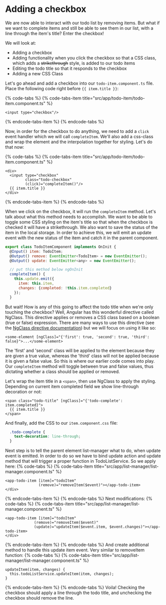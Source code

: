 # Adding a checkbox

We are now able to interact with our todo list by removing items. But what if we want to complete items and still be able to see them in our list, with a line through the item's title? Enter the checkbox!

We will look at:

* Adding a checkbox
* Adding functionality when you click the checkbox so that a CSS class, which adds a ~~strikethrough~~ style, is added to our todo items
* Editing the todo title so that it responds to the checkbox
* Adding a new CSS Class

Let's go ahead and add a checkbox into our `todo-item.component.ts` file. Place the following code right before `{{ item.title }}`:

{% code-tabs %}
{% code-tabs-item title="src/app/todo-item/todo-item.component.ts" %}
```markup
<input type="checkbox"/>
```
{% endcode-tabs-item %}
{% endcode-tabs %}

Now, in order for the checkbox to do anything, we need to add a `click` event handler which we will call `completeItem`. We'll also add a css-class and wrap the element and the interpolation together for styling. Let's do that now:

{% code-tabs %}
{% code-tabs-item title="src/app/todo-item/todo-item.component.ts" %}
```markup
<div>
  <input type="checkbox"
         class="todo-checkbox"
         (click)="completeItem()"/>
  {{ item.title }}
</div>
```
{% endcode-tabs-item %}
{% endcode-tabs %}

When we click on the checkbox, it will run the `completeItem` method. Let's talk about what this method needs to accomplish. We want to be able to toggle some CSS styling on the item's title so that when the checkbox is checked it will have a  strikethrough. We also want to save the status of the item in the local storage. In order to achieve this, we will emit an update event with the new status of the item and catch it in the parent component.

```javascript
export class TodoItemComponent implements OnInit {
  @Input() item: TodoItem;
  @Output() remove: EventEmitter<TodoItem> = new EventEmitter();
  @Output() update: EventEmitter<any> = new EventEmitter();

  // put this method below ngOnInit
  completeItem() {
    this.update.emit({
      item: this.item,
      changes: {completed: !this.item.completed}
    });
  }
```

But wait! How is any of this going to affect the todo title when we're only touching the checkbox? Well, Angular has this wonderful directive called NgClass. This directive applies or removes a CSS class based on a boolean \(true or false\) expression. There are many ways to use this directive \(see the [NgClass directive documentation](https://angular.io/api/common/NgClass)\) but we will focus on using it like so:

```markup
<some-element [ngClass]="{'first': true, 'second': true, 'third': false}">...</some-element>
```

The 'first' and 'second' class will be applied to the element because they are given a true value, whereas the 'third' class will not be applied because it is given a false value. So this is where our earlier code comes into play. Our `completeItem` method will toggle between true and false values, thus dictating whether a class should be applied or removed.

Let's wrap the item title in a `<span>`, then use NgClass to apply the styling. Depending on current item completed field we show line-through decoration or not:

```markup
<span class="todo-title" [ngClass]="{'todo-complete': item.completed}">
  {{ item.title }}
</span>
```

And finally, add the CSS to our `item.component.css` file:

```css
  .todo-complete {
    text-decoration: line-through;
  }
```
Next step is to tell the parent element list-manager what to do, when update event is emitted. In order to do so we have to bind update action and update method that will trigger a proper function in TodoListService.
So we apply here:
{% code-tabs %}
{% code-tabs-item title="src/app/list-manager/list-manager.component.ts" %}
```markup
<app-todo-item [item]="todoItem"
               (remove)="removeItem($event)"></app-todo-item>
</div>
```
{% endcode-tabs-item %}
{% endcode-tabs %}
Next modifications:
{% code-tabs %}
{% code-tabs-item title="src/app/list-manager/list-manager.component.ts" %}
```markup
<app-todo-item [item]="todoItem"
             (remove)="removeItem($event)"
             (update)="updateItem($event.item, $event.changes)"></app-todo-item>
</div>
```
{% endcode-tabs-item %}
{% endcode-tabs %}
And create additional method to handle this update item event. Very similar to removeItem function:
{% code-tabs %}
{% code-tabs-item title="src/app/list-manager/list-manager.component.ts" %}
```markup
updateItem(item, changes) {
  this.todoListService.updateItem(item, changes);
}
```
{% endcode-tabs-item %}
{% endcode-tabs %}
Voila! Checking the checkbox should apply a line through the todo title, and unchecking the checkbox should remove the line.
